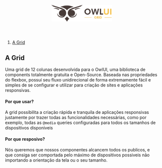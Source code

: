 <header align="center" >

[<img src="./assets/OwlUI_wlogo.png" width="200"/>](./OwlUI_wlogo.png)

</header>

1. [A Grid](#A-Grid)

A Grid
---

Uma grid de 12 colunas desenvolvida para o OwlUI, uma biblioteca de components totalmente gratuita e Open-Source. 
Baseada nas propriedades do flexbox, possuí seu fluxo unidirecional de forma extremamente fácil e simples de se configurar e utilizar para criação de sites e aplicações responsivas.

#### Por que usar?

A grid possibilita a criação rápida e tranquila de aplicações responsivas justamente por trazer todas as funcionalidades necessárias, como por exemplo, todas as `@media` queries configuradas para todos os tamanhos de dispositivos disponiveis   

#### Por que resposivo?

Nós queremos que nossos componentes alcancem todos os publicos, e que consiga ser comportada pelo máximo de dispositivos possiveis não importando a orientação da tela ou o seu tamanho. 


